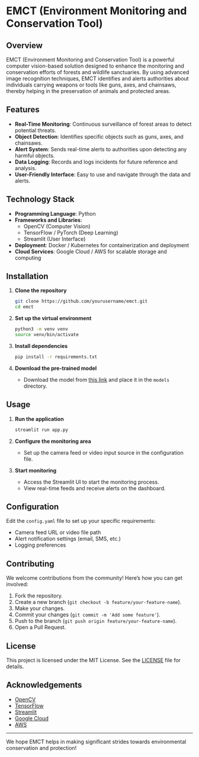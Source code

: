 

# EMCT (Environment Monitoring and Conservation Tool)

## Overview

EMCT (Environment Monitoring and Conservation Tool) is a powerful computer vision-based solution designed to enhance the monitoring and conservation efforts of forests and wildlife sanctuaries. By using advanced image recognition techniques, EMCT identifies and alerts authorities about individuals carrying weapons or tools like guns, axes, and chainsaws, thereby helping in the preservation of animals and protected areas.

## Features

- **Real-Time Monitoring**: Continuous surveillance of forest areas to detect potential threats.
- **Object Detection**: Identifies specific objects such as guns, axes, and chainsaws.
- **Alert System**: Sends real-time alerts to authorities upon detecting any harmful objects.
- **Data Logging**: Records and logs incidents for future reference and analysis.
- **User-Friendly Interface**: Easy to use and navigate through the data and alerts.

## Technology Stack

- **Programming Language**: Python
- **Frameworks and Libraries**: 
  - OpenCV (Computer Vision)
  - TensorFlow / PyTorch (Deep Learning)
  - Streamlit (User Interface)
- **Deployment**: Docker / Kubernetes for containerization and deployment
- **Cloud Services**: Google Cloud / AWS for scalable storage and computing

## Installation

1. **Clone the repository**
    ```sh
    git clone https://github.com/yourusername/emct.git
    cd emct
    ```

2. **Set up the virtual environment**
    ```sh
    python3 -m venv venv
    source venv/bin/activate
    ```

3. **Install dependencies**
    ```sh
    pip install -r requirements.txt
    ```

4. **Download the pre-trained model**
    - Download the model from [this link](#) and place it in the `models` directory.

## Usage

1. **Run the application**
    ```sh
    streamlit run app.py
    ```

2. **Configure the monitoring area**
    - Set up the camera feed or video input source in the configuration file.

3. **Start monitoring**
    - Access the Streamlit UI to start the monitoring process.
    - View real-time feeds and receive alerts on the dashboard.

## Configuration

Edit the `config.yaml` file to set up your specific requirements:
- Camera feed URL or video file path
- Alert notification settings (email, SMS, etc.)
- Logging preferences

## Contributing

We welcome contributions from the community! Here’s how you can get involved:
1. Fork the repository.
2. Create a new branch (`git checkout -b feature/your-feature-name`).
3. Make your changes.
4. Commit your changes (`git commit -m 'Add some feature'`).
5. Push to the branch (`git push origin feature/your-feature-name`).
6. Open a Pull Request.

## License

This project is licensed under the MIT License. See the [LICENSE](LICENSE) file for details.

## Acknowledgements

- [OpenCV](https://opencv.org/)
- [TensorFlow](https://www.tensorflow.org/)
- [Streamlit](https://streamlit.io/)
- [Google Cloud](https://cloud.google.com/)
- [AWS](https://aws.amazon.com/)

---

We hope EMCT helps in making significant strides towards environmental conservation and protection!
